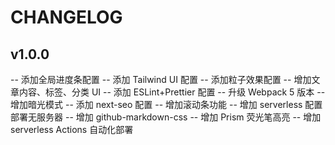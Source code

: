 # CHANGELOG

## v1.0.0

-- 添加全局进度条配置
-- 添加 Tailwind UI 配置
-- 添加粒子效果配置
-- 增加文章内容、标签、分类 UI
-- 添加 ESLint+Prettier 配置
-- 升级 Webpack 5 版本
-- 增加暗光模式
-- 添加 next-seo 配置
-- 增加滚动条功能
-- 增加 serverless 配置部署无服务器
-- 增加 github-markdown-css
-- 增加 Prism 荧光笔高亮
-- 增加 serverless Actions 自动化部署
